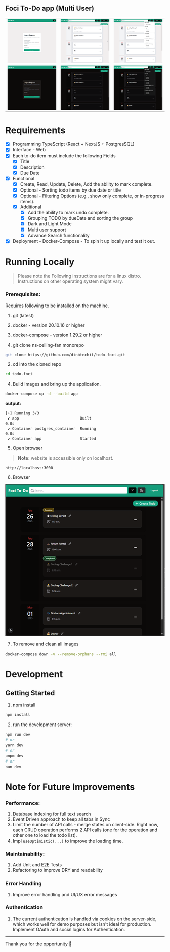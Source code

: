## Foci To-Do app (Multi User)

|                                 |                                     |                                   |
|---------------------------------|-------------------------------------|-----------------------------------|
| ![img.png](docs/login.png)      | ![img.png](docs/list-todo.png)      | ![img.png](docs/filter-light.png) |
| ![img.png](docs/login-dark.png) | ![img.png](docs/list-todo-dark.png) | ![img.png](docs/filter-dark.png)  |

# Requirements

- [X] Programming TypeScript (React + NextJS + PostgresSQL)
- [X] Interface - Web
- [X] Each to-do item must include the following Fields
    -  [X] Title
    -  [x] Description
    -  [X] Due Date
- [X] Functional
    - [X] Create, Read, Update, Delete, Add the ability to mark complete.
    - [X] Optional - Sorting todo items by due date or title
    - [X] Optional - Filtering Options  (e.g., show only complete, or in-progress items).
    - [X] Additional
        - [X] Add the ability to mark undo complete.
        - [X] Grouping TODO by dueDate and sorting the group
        - [X] Dark and Light Mode
        - [X] Multi user support
        - [X] Advance Search functionality
- [X] Deployment - Docker-Compose - To spin it up locally and test it out.

# Running Locally

> Please note the Following instructions are for a linux distro.
> Instructions on other operating system might vary.

### Prerequisites:

Requires following to be installed on the machine.

1. git (latest)
2. docker - version 20.10.16 or higher
3. docker-compose - version 1.29.2 or higher

1. git clone ns-ceiling-fan monorepo

```bash
git clone https://github.com/dinbtechit/todo-foci.git
```

2. cd into the cloned repo

```bash
cd todo-foci
```

4. Build Images and bring up the application.

```bash
docker-compose up -d --build app
```

**output:**

```
[+] Running 3/3
 ✔ app                           Built                                                                                                                                                                                           0.0s 
 ✔ Container postgres_container  Running                                                                                                                                                                                         0.0s 
 ✔ Container app                 Started       
```

5. Open browser

> **Note:** website is accessible only on localhost.

```
http://localhost:3000
```

6. Browser

![img.png](docs/running-app.png)

7. To remove and clean all images

```bash
docker-compose down -v --remove-orphans --rmi all
```

# Development

## Getting Started

1. npm install

```sh
npm install
```

2. run the development server:

```bash
npm run dev
# or
yarn dev
# or
pnpm dev
# or
bun dev
```

# Note for Future Improvements

### Performance:

1. Database indexing for full text search
2. Event Driven approach to keep all tabs in Sync
3. Limit the number of API calls - merge states on client-side. Right now, each CRUD operation performs 2 API calls (one
   for the operation
   and other one to load the todo list).
4. Impl `useOptimistic(...)` to improve the loading time.

### Maintainability:

1. Add Unit and E2E Tests
2. Refactoring to improve DRY and readability

### Error Handling

1. Improve error handling and UI/UX error messages

### Authentication

1. The current authentication is handled via cookies on the server-side, which works well for demo purposes but isn't
   ideal for production. Implement OAuth and social logins for Authentication.

----
Thank you for the opportunity 🙏